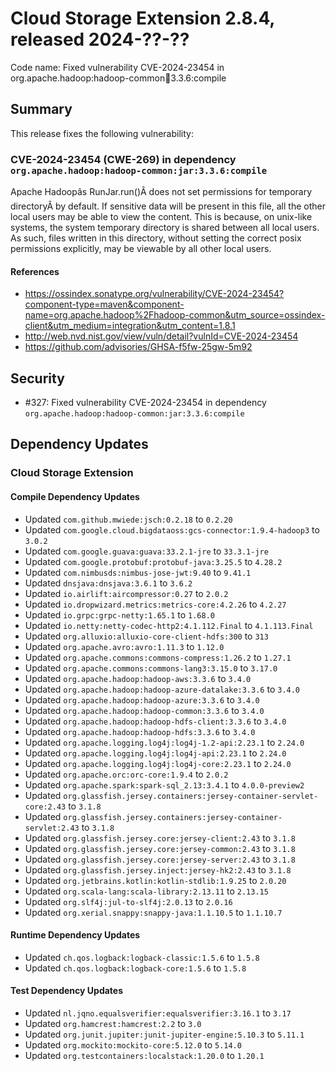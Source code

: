 # Cloud Storage Extension 2.8.4, released 2024-??-??

Code name: Fixed vulnerability CVE-2024-23454 in org.apache.hadoop:hadoop-common:jar:3.3.6:compile

## Summary

This release fixes the following vulnerability:

### CVE-2024-23454 (CWE-269) in dependency `org.apache.hadoop:hadoop-common:jar:3.3.6:compile`
Apache Hadoopâs RunJar.run()Â does not set permissions for temporary directoryÂ by default. If sensitive data will be present in this file, all the other local users may be able to view the content.
This is because, on unix-like systems, the system temporary directory is
shared between all local users. As such, files written in this directory,
without setting the correct posix permissions explicitly, may be viewable
by all other local users.
#### References
* https://ossindex.sonatype.org/vulnerability/CVE-2024-23454?component-type=maven&component-name=org.apache.hadoop%2Fhadoop-common&utm_source=ossindex-client&utm_medium=integration&utm_content=1.8.1
* http://web.nvd.nist.gov/view/vuln/detail?vulnId=CVE-2024-23454
* https://github.com/advisories/GHSA-f5fw-25gw-5m92

## Security

* #327: Fixed vulnerability CVE-2024-23454 in dependency `org.apache.hadoop:hadoop-common:jar:3.3.6:compile`

## Dependency Updates

### Cloud Storage Extension

#### Compile Dependency Updates

* Updated `com.github.mwiede:jsch:0.2.18` to `0.2.20`
* Updated `com.google.cloud.bigdataoss:gcs-connector:1.9.4-hadoop3` to `3.0.2`
* Updated `com.google.guava:guava:33.2.1-jre` to `33.3.1-jre`
* Updated `com.google.protobuf:protobuf-java:3.25.5` to `4.28.2`
* Updated `com.nimbusds:nimbus-jose-jwt:9.40` to `9.41.1`
* Updated `dnsjava:dnsjava:3.6.1` to `3.6.2`
* Updated `io.airlift:aircompressor:0.27` to `2.0.2`
* Updated `io.dropwizard.metrics:metrics-core:4.2.26` to `4.2.27`
* Updated `io.grpc:grpc-netty:1.65.1` to `1.68.0`
* Updated `io.netty:netty-codec-http2:4.1.112.Final` to `4.1.113.Final`
* Updated `org.alluxio:alluxio-core-client-hdfs:300` to `313`
* Updated `org.apache.avro:avro:1.11.3` to `1.12.0`
* Updated `org.apache.commons:commons-compress:1.26.2` to `1.27.1`
* Updated `org.apache.commons:commons-lang3:3.15.0` to `3.17.0`
* Updated `org.apache.hadoop:hadoop-aws:3.3.6` to `3.4.0`
* Updated `org.apache.hadoop:hadoop-azure-datalake:3.3.6` to `3.4.0`
* Updated `org.apache.hadoop:hadoop-azure:3.3.6` to `3.4.0`
* Updated `org.apache.hadoop:hadoop-common:3.3.6` to `3.4.0`
* Updated `org.apache.hadoop:hadoop-hdfs-client:3.3.6` to `3.4.0`
* Updated `org.apache.hadoop:hadoop-hdfs:3.3.6` to `3.4.0`
* Updated `org.apache.logging.log4j:log4j-1.2-api:2.23.1` to `2.24.0`
* Updated `org.apache.logging.log4j:log4j-api:2.23.1` to `2.24.0`
* Updated `org.apache.logging.log4j:log4j-core:2.23.1` to `2.24.0`
* Updated `org.apache.orc:orc-core:1.9.4` to `2.0.2`
* Updated `org.apache.spark:spark-sql_2.13:3.4.1` to `4.0.0-preview2`
* Updated `org.glassfish.jersey.containers:jersey-container-servlet-core:2.43` to `3.1.8`
* Updated `org.glassfish.jersey.containers:jersey-container-servlet:2.43` to `3.1.8`
* Updated `org.glassfish.jersey.core:jersey-client:2.43` to `3.1.8`
* Updated `org.glassfish.jersey.core:jersey-common:2.43` to `3.1.8`
* Updated `org.glassfish.jersey.core:jersey-server:2.43` to `3.1.8`
* Updated `org.glassfish.jersey.inject:jersey-hk2:2.43` to `3.1.8`
* Updated `org.jetbrains.kotlin:kotlin-stdlib:1.9.25` to `2.0.20`
* Updated `org.scala-lang:scala-library:2.13.11` to `2.13.15`
* Updated `org.slf4j:jul-to-slf4j:2.0.13` to `2.0.16`
* Updated `org.xerial.snappy:snappy-java:1.1.10.5` to `1.1.10.7`

#### Runtime Dependency Updates

* Updated `ch.qos.logback:logback-classic:1.5.6` to `1.5.8`
* Updated `ch.qos.logback:logback-core:1.5.6` to `1.5.8`

#### Test Dependency Updates

* Updated `nl.jqno.equalsverifier:equalsverifier:3.16.1` to `3.17`
* Updated `org.hamcrest:hamcrest:2.2` to `3.0`
* Updated `org.junit.jupiter:junit-jupiter-engine:5.10.3` to `5.11.1`
* Updated `org.mockito:mockito-core:5.12.0` to `5.14.0`
* Updated `org.testcontainers:localstack:1.20.0` to `1.20.1`
